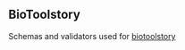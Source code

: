 ## BioToolstory
Schemas and validators used for [biotoolstory](https://amp.pharm.mssm.edu/biotoolstory)
